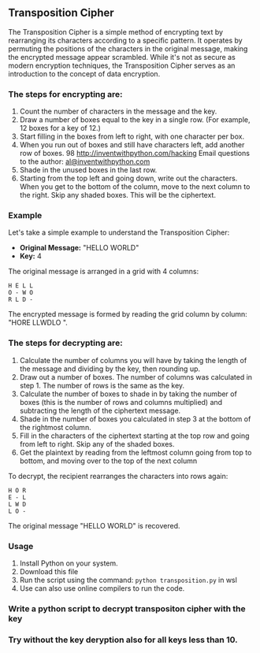 ## Transposition Cipher

The Transposition Cipher is a simple method of encrypting text by rearranging its characters according to a specific pattern. It operates by permuting the positions of the characters in the original message, making the encrypted message appear scrambled. While it's not as secure as modern encryption techniques, the Transposition Cipher serves as an introduction to the concept of data encryption.

### The steps for encrypting are:
1. Count the number of characters in the message and the key.
2. Draw a number of boxes equal to the key in a single row. (For example, 12 boxes for a
key of 12.)
3. Start filling in the boxes from left to right, with one character per box.
4. When you run out of boxes and still have characters left, add another row of boxes.
98 http://inventwithpython.com/hacking
Email questions to the author: al@inventwithpython.com
5. Shade in the unused boxes in the last row.
6. Starting from the top left and going down, write out the characters. When you get to the
bottom of the column, move to the next column to the right. Skip any shaded boxes. This
will be the ciphertext.

### Example

Let's take a simple example to understand the Transposition Cipher:

- **Original Message:** "HELLO WORLD"
- **Key:** 4

The original message is arranged in a grid with 4 columns:

```
H E L L
O - W O
R L D - 
```
The encrypted message is formed by reading the grid column by column: "HORE LLWDLO ".

### The steps for decrypting are:
1. Calculate the number of columns you will have by taking the length of the message and
dividing by the key, then rounding up.
2. Draw out a number of boxes. The number of columns was calculated in step 1. The
number of rows is the same as the key.
3. Calculate the number of boxes to shade in by taking the number of boxes (this is the
number of rows and columns multiplied) and subtracting the length of the ciphertext
message.
4. Shade in the number of boxes you calculated in step 3 at the bottom of the rightmost
column.
5. Fill in the characters of the ciphertext starting at the top row and going from left to right.
Skip any of the shaded boxes.
6. Get the plaintext by reading from the leftmost column going from top to bottom, and
moving over to the top of the next column

To decrypt, the recipient rearranges the characters into rows again:

```
H O R
E - L
L W D
L O - 
```
The original message "HELLO WORLD" is recovered.

### Usage

1. Install Python on your system.
2. Download this file
3. Run the script using the command: `python transposition.py` in wsl
4. Use can also use online compilers to run the code.

### Write a python script to decrypt transpositon cipher with the key 
### Try without the key deryption also for all keys less than 10.

